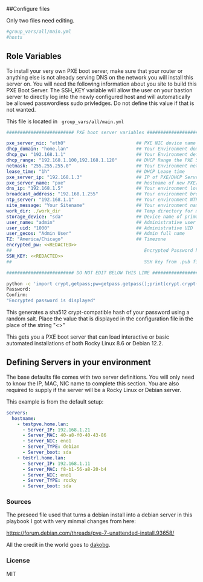 ##Configure files

Only two files need editing.

```bash
#group_vars/all/main.yml
#hosts
```
## Role Variables

To install your very own PXE boot server, make sure that your router  or anything else is not already serving DNS on the network you will install this server on.  You will need the following information about you site to build this PXE Boot Server. The SSH_KEY variable will allow the user on your bastion server to directly log into the newly configured host and will automatically be allowed passwordless sudo privledges. Do not define this value if that is not wanted.

This file is located in 
``` group_vars/all/main.yml```

```yaml
######################### PXE boot server variables #########################

pxe_server_nic: "eth0"                          ## PXE NIC device name
dhcp_domain: "home.lan"                         ## Your Environment domain name
dhcp_gw: "192.168.1.1"                          ## Your Environment default gateway
dhcp_range: "192.168.1.100,192.168.1.120"       ## DHCP Range the PXE Server will manage
netmask: "255.255.255.0"                        ## Your Environment netmask
lease_time: "1h"                                ## DHCP Lease time
pxe_server_ip: "192.168.1.3"                    ## IP of PXE/DHCP Server to install to
pxe_server_name: "pxe"                          ## hostname of new PXE/DHCP server
dns_ip: "192.168.1.5"                           ## Your environment local DNS server
broadcast_address: "192.168.1.255"              ## Your environment broadcast address
ntp_server: "192.168.1.1"                       ## Your environment NTP server
site_message: "Your Sitename"                   ## Your environment name display on PXE boot menu
work_dir: ./work_dir                            ## Temp directory for moving bootstrap files
storage_device: "sda"                           ## Device name of primary boot on PXE server
user_name: "admin"                              ## Administrative user name
user_uid: "1000"                                ## Administrative UID
user_gecos: "Admin User"                        ## Admin full name
TZ: "America/Chicago"                           ## Timezone
encrypted_pw: <<REDACTED>>
##                                                 Encrypted Password hash. Follow README instructions to generate
SSH_KEY: <<REDACTED>>
##                                                 SSH key from .pub file in admin user home directory

######################### DO NOT EDIT BELOW THIS LINE #########################

```
```bash
python -c 'import crypt,getpass;pw=getpass.getpass();print(crypt.crypt(pw) if (pw==getpass.getpass("Confirm: ")) else exit())'
Password:
Confirm:
"Encrypted password is displayed"
```
This generates a sha512 crypt-compatible hash of your password using a random salt.
Place the value that is displayed in the configuration file in the place of the string "<<Redacted>>"



This gets you a PXE boot server that can load interactive or basic automated installations of both Rocky Linux 8.6 or Debian 12.2. 

## Defining Servers in your environment

The base defaults file comes with two server definitions. You will only need to know the IP, MAC, NIC name to complete this section. You are also required to supply if the server will be a Rocky Linux or Debian server.

This example is from the default setup:

```yaml
servers:
  hostname: 
    - testpve.home.lan:
      - Server_IP: 192.168.1.21
      - Server_MAC: 40-a8-f0-40-43-86
      - Server_NIC: eno1
      - Server_TYPE: debian
      - Server_boot: sda
    - testrl.home.lan:
      - Server_IP: 192.168.1.11
      - Server_MAC: f8-b1-56-a8-20-b4
      - Server_NIC: eno1
      - Server_TYPE: rocky
      - Server_boot: sda
```

### Sources

The preseed file used that turns a debian install into a debian server in this playbook I got with very minmal changes from here:

https://forum.debian.com/threads/pve-7-unattended-install.93658/

All the credit in the world goes to [dakobg](https://forum.debian.com/members/dakobg.125981/).

### License

MIT
